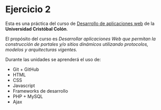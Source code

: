 # Ejercicio 2

Esta es una práctica del curso de [Desarrollo de aplicaciones web](https://av-exactas.ucc.mx/course/view.php?id=170) de la **Universidad Cristóbal Colón**.

El propósito del curso es _Desarrollar aplicaciones Web que permitan la construcción de portales y/o sitios dinámicos utilizando protocolos, modelos y arquitecturas vigentes._

Durante las unidades se aprenderá el uso de:

- Git + GitHub
- HTML
- CSS
- Javascript
- Frameworks de desarrollo
- PHP + MySQL
- Ajax

